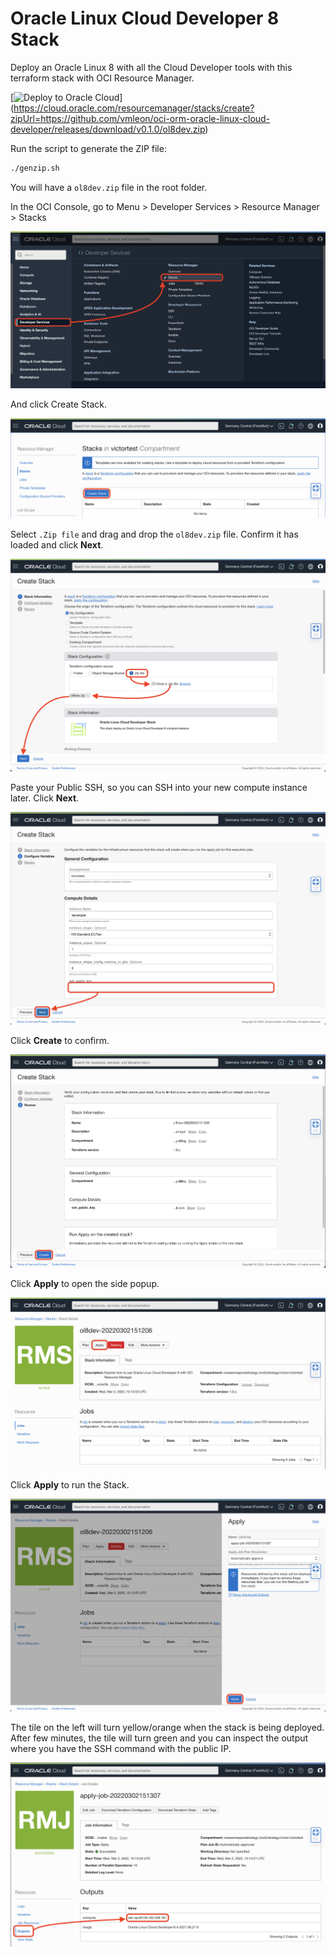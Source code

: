# Oracle Linux Cloud Developer 8 Stack

Deploy an Oracle Linux 8 with all the Cloud Developer tools with this terraform stack with OCI Resource Manager.

[![Deploy to Oracle Cloud](https://oci-resourcemanager-plugin.plugins.oci.oraclecloud.com/latest/deploy-to-oracle-cloud.svg)]
(https://cloud.oracle.com/resourcemanager/stacks/create?zipUrl=https://github.com/vmleon/oci-orm-oracle-linux-cloud-developer/releases/download/v0.1.0/ol8dev.zip)

Run the script to generate the ZIP file:
```bash
./genzip.sh
```

You will have a `ol8dev.zip` file in the root folder.

In the OCI Console, go to Menu > Developer Services > Resource Manager > Stacks

![ORM Menu](assets/orm-menu.png)

And click Create Stack.

![ORM Create Stack](assets/orm-create-stack.png)

Select `.Zip file` and drag and drop the `ol8dev.zip` file. Confirm it has loaded and click **Next**.

![ORM Upload ZIP file](assets/orm-upload-zip.png)

Paste your Public SSH, so you can SSH into your new compute instance later. Click **Next**.

![ORM SSH Public key](assets/orm-ssh-next.png)

Click **Create** to confirm.

![ORM Create confirmation](assets/orm-create-confirm.png)

Click **Apply** to open the side popup.

![ORM Apply](assets/orm-apply.png)

Click **Apply** to run the Stack.

![ORM Apply side panel](assets/orm-apply-confirm.png)

The tile on the left will turn yellow/orange when the stack is being deployed. After few minutes, the tile will turn green and you can inspect the output where you have the SSH command with the public IP.

![ORM Output](assets/orm-output.png)
